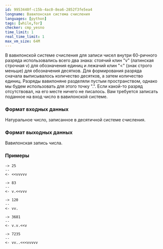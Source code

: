 ```yaml
---
id: 9953440f-c15b-4ac0-8ea6-2852f3fe5ea4
longname: Вавилонская система счисления
languages: [python]
tags: [while,for]
checker: cmp_yesno
time_limit: 1
real_time_limit: 1
max_vm_size: 64M
---
```



В вавилонской системе счисления для записи чисел внутри 60-ричного разряда использовались всего два знака: стоячий клин "v" (латинская строчная v) для обозначения единиц и лежачий клин "<" (знак строго меньше) для обозначения десятков. Для формирования разряда сначала выписывалось количество десятков, а затем количество единиц. Разряды вавилоняне разделяли пустым пространством, однако мы будем использовать для этого точку ".". Если какой-то разряд отсутствовал, на его месте ничего не писалось. Вам требуется записать поданное на вход число в вавилонской системе.

### Формат входных данных

Натуральное число, записанное в десятичной системе счисления.

### Формат выходных данных

Вавилонская запись числа.

### Примеры

```
-> 25
--
<- <<vvvvv
```

```
-> 83
--
<- v.<<vvv
```

```
-> 120
--
<- vv.
```

```
-> 3681
--
<- v.v.<<v
```

```
-> 7235
--
<- vv..<<<vvvvv
```